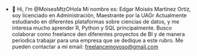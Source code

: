 - 👋 Hi, I’m @MoisesMtzOHola Mi nombre es: Edgar Moisés Martínez Ortíz, soy licenciado en Administración, Maestrante por la UAGr
Actualmente estudiando en diferentes plataformas sobre ciencias de datos, y me interesa mucho aprender R, Python y SQL principalmente.
Busco colaborar como freelance den diferentes proyectos de BI y de manera periodica trabajar para una empresa que se dedique a este rubro.
Me pueden contactar a mi email:  freelancemoyoso@gmail.com

<!---
MoisesMtzO/MoisesMtzO is a ✨ special ✨ repository because its `README.md` (this file) appears on your GitHub profile.
You can click the Preview link to take a look at your changes.
--->
